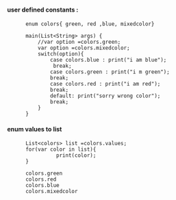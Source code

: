 #### user defined constants : 

          enum colors{ green, red ,blue, mixedcolor}

          main(List<String> args) {
              //var option =colors.green;
              var option =colors.mixedcolor;
              switch(option){
                  case colors.blue : print("i am blue");
                   break;
                  case colors.green : print("i m green");
                  break;
                  case colors.red : print("i am red");
                  break;        
                  default: print("sorry wrong color");
                  break;
              }      
          }


#### enum values to list


          List<colors> list =colors.values;
          for(var color in list){
                    print(color);
          }
          
          colors.green
          colors.red
          colors.blue
          colors.mixedcolor
